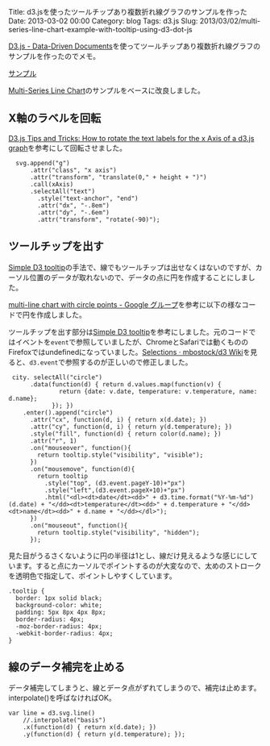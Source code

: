 Title: d3.jsを使ったツールチップあり複数折れ線グラフのサンプルを作った
Date: 2013-03-02 00:00
Category: blog
Tags: d3.js
Slug: 2013/03/02/multi-series-line-chart-example-with-tooltip-using-d3-dot-js

[D3.js - Data-Driven Documents](http://d3js.org/)を使ってツールチップあり複数折れ線グラフのサンプルを作ったのでメモ。

<a href="/downloads/code/2013-03-02-multi-series-line-chart-example-with-tooltip-using-d3-dot-js/3884955.html">サンプル</a>

[Multi-Series Line Chart](http://bl.ocks.org/mbostock/3884955)のサンプルをベースに改良しました。

## X軸のラベルを回転

[D3.js Tips and Tricks: How to rotate the text labels for the x Axis of a d3.js graph](http://www.d3noob.org/2013/01/how-to-rotate-text-labels-for-x-axis-of.html)を参考にして回転させました。

```
  svg.append("g")
      .attr("class", "x axis")
      .attr("transform", "translate(0," + height + ")")
      .call(xAxis)
      .selectAll("text")
        .style("text-anchor", "end")
        .attr("dx", "-.8em")
        .attr("dy", "-.6em")
        .attr("transform", "rotate(-90)");
```

## ツールチップを出す

[Simple D3 tooltip](https://gist.github.com/biovisualize/1016860#gistcomment-61316)の手法で、線でもツールチップは出せなくはないのですが、カーソル位置のデータが取れないので、データの点に円を作成することにしました。

[multi-line chart with circle points - Google グループ](https://groups.google.com/forum/?fromgroups=#!topic/d3-js/8XLzUYLoFnY)を参考に以下の様なコードで円を作成しました。

ツールチップを出す部分は[Simple D3 tooltip](https://gist.github.com/biovisualize/1016860#gistcomment-61316)を参考にしました。元のコードではイベントを```event```で参照していましたが、ChromeとSafariでは動くもののFirefoxではundefinedになっていました。[Selections · mbostock/d3 Wiki](https://github.com/mbostock/d3/wiki/Selections#wiki-on)を見ると、```d3.event```で参照するのが正しいので修正しました。


```
 city. selectAll("circle")
      .data(function(d) { return d.values.map(function(v) {
              return {date: v.date, temperature: v.temperature, name: d.name};
            }); })
    .enter().append("circle")
      .attr("cx", function(d, i) { return x(d.date); })
      .attr("cy", function(d, i) { return y(d.temperature); })
      .style("fill", function(d) { return color(d.name); })
      .attr("r", 1)
      .on("mouseover", function(){
        return tooltip.style("visibility", "visible");
      })
      .on("mousemove", function(d){
        return tooltip
          .style("top", (d3.event.pageY-10)+"px")
          .style("left",(d3.event.pageX+10)+"px")
          .html("<dl><dt>date</dt><dd>" + d3.time.format("%Y-%m-%d")(d.date) + "</dd><dt>temperature</dt><dd>" + d.temperature + "</dd><dt>name</dt><dd>" + d.name + "</dd></dl>");
      })
      .on("mouseout", function(){
        return tooltip.style("visibility", "hidden");
      });
```

見た目がうるさくないように円の半径は1とし、線だけ見えるような感じにしています。すると点にカーソルでポイントするのが大変なので、太めのストロークを透明色で指定して、ポイントしやすくしています。

```
.tooltip {
  border: 1px solid black;
  background-color: white;
  padding: 5px 8px 4px 8px;
  border-radius: 4px;
  -moz-border-radius: 4px;
  -webkit-border-radius: 4px;
}
```

## 線のデータ補完を止める

データ補完してしまうと、線とデータ点がずれてしまうので、補完は止めます。
interpolate()を呼ばなければOK。

```
var line = d3.svg.line()
    //.interpolate("basis")
    .x(function(d) { return x(d.date); })
    .y(function(d) { return y(d.temperature); });
```

